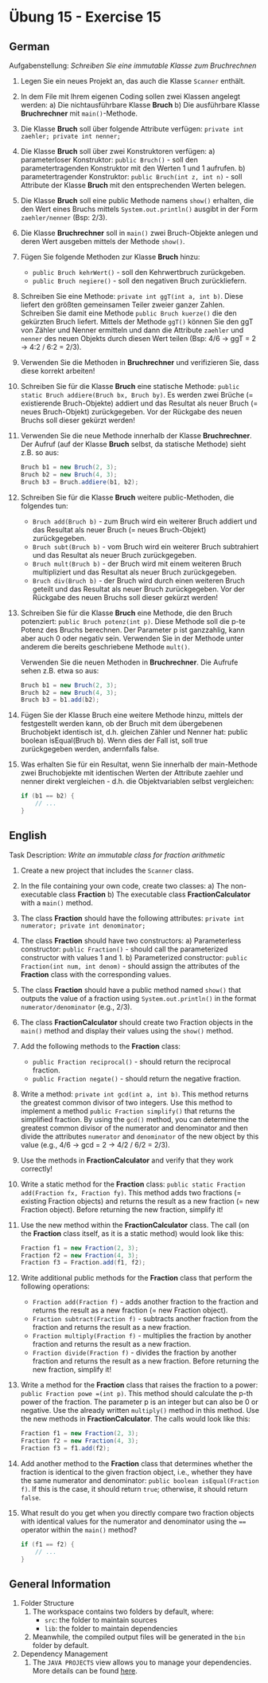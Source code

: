 # Übung 15 - Exercise 15

## German

Aufgabenstellung:
*Schreiben Sie eine immutable Klasse zum Bruchrechnen*

1. Legen Sie ein neues Projekt an, das auch die Klasse `Scanner` enthält.
1. In dem File mit Ihrem eigenen Coding sollen zwei Klassen angelegt werden:
   a) Die nichtausführbare Klasse **Bruch**
   b) Die ausführbare Klasse **Bruchrechner** mit `main()`-Methode.
1. Die Klasse **Bruch** soll über folgende Attribute verfügen: `private int zaehler; private int nenner;`
1. Die Klasse **Bruch** soll über zwei Konstruktoren verfügen:
   a) parameterloser Konstruktor: `public Bruch()` - soll den parametertragenden Konstruktor mit den Werten 1 und 1 aufrufen.
   b) parametertragender Konstruktor: `public Bruch(int z, int n)` - soll Attribute der Klasse **Bruch** mit den entsprechenden Werten belegen.
1. Die Klasse **Bruch** soll eine public Methode namens `show()` erhalten, die den Wert eines Bruchs mittels `System.out.println()` ausgibt in der Form `zaehler/nenner` (Bsp: 2/3).
1. Die Klasse **Bruchrechner** soll in `main()` zwei Bruch-Objekte anlegen und deren Wert ausgeben mittels der Methode `show()`.

1. Fügen Sie folgende Methoden zur Klasse **Bruch** hinzu:
   - `public Bruch kehrWert()` - soll den Kehrwertbruch zurückgeben.
   - `public Bruch negiere()` - soll den negativen Bruch zurückliefern.

1. Schreiben Sie eine Methode: `private int ggT(int a, int b)`.
   Diese liefert den größten gemeinsamen Teiler zweier ganzer Zahlen.
   Schreiben Sie damit eine Methode `public Bruch kuerze()` die den gekürzten Bruch liefert.
   Mittels der Methode `ggT()` können Sie den ggT von Zähler und Nenner ermitteln und dann die Attribute `zaehler` und `nenner` des neuen Objekts durch diesen Wert teilen (Bsp: 4/6 -> ggT = 2 -> 4:2 / 6:2 = 2/3).

1. Verwenden Sie die Methoden in **Bruchrechner** und verifizieren Sie, dass diese korrekt arbeiten!

1. Schreiben Sie für die Klasse **Bruch** eine statische Methode: `public static Bruch addiere(Bruch bx, Bruch by)`.
    Es werden zwei Brüche (= existierende Bruch-Objekte) addiert und das Resultat als neuer Bruch (= neues Bruch-Objekt) zurückgegeben.
    Vor der Rückgabe des neuen Bruchs soll dieser gekürzt werden!

1. Verwenden Sie die neue Methode innerhalb der Klasse **Bruchrechner**.
    Der Aufruf (auf der Klasse **Bruch** selbst, da statische Methode) sieht z.B. so aus:

    ```java
    Bruch b1 = new Bruch(2, 3);
    Bruch b2 = new Bruch(4, 3);
    Bruch b3 = Bruch.addiere(b1, b2);
    ```

1. Schreiben Sie für die Klasse **Bruch** weitere public-Methoden, die folgendes tun:
    - `Bruch add(Bruch b)` - zum Bruch wird ein weiterer Bruch addiert und das Resultat als neuer Bruch (= neues Bruch-Objekt) zurückgegeben.
    - `Bruch subt(Bruch b)` - vom Bruch wird ein weiterer Bruch subtrahiert und das Resultat als neuer Bruch zurückgegeben.
    - `Bruch mult(Bruch b)` - der Bruch wird mit einem weiteren Bruch multipliziert und das Resultat als neuer Bruch zurückgegeben.
    - `Bruch div(Bruch b)` - der Bruch wird durch einen weiteren Bruch geteilt und das Resultat als neuer Bruch zurückgegeben.
    Vor der Rückgabe des neuen Bruchs soll dieser gekürzt werden!

1. Schreiben Sie für die Klasse **Bruch** eine Methode, die den Bruch potenziert: `public Bruch potenz(int p)`.
    Diese Methode soll die p-te Potenz des Bruchs berechnen.
    Der Parameter p ist ganzzahlig, kann aber auch 0 oder negativ sein.
    Verwenden Sie in der Methode unter anderem die bereits geschriebene Methode `mult()`.

    Verwenden Sie die neuen Methoden in **Bruchrechner**.
    Die Aufrufe sehen z.B. etwa so aus:

    ```java
    Bruch b1 = new Bruch(2, 3);
    Bruch b2 = new Bruch(4, 3);
    Bruch b3 = b1.add(b2);
    ```

1. Fügen Sie der Klasse Bruch eine weitere Methode hinzu, mittels der festgestellt werden kann, ob der Bruch mit dem übergebenen Bruchobjekt identisch ist, d.h. gleichen Zähler und Nenner hat: public boolean isEqual(Bruch b).
Wenn dies der Fall ist, soll true zurückgegeben werden, andernfalls false.

1. Was erhalten Sie für ein Resultat, wenn Sie innerhalb der main-Methode zwei Bruchobjekte mit identischen Werten der Attribute zaehler und nenner direkt vergleichen - d.h. die Objektvariablen selbst vergleichen:

    ```java
    if (b1 == b2) {
        // ...
    }
    ```

## English

Task Description:
*Write an immutable class for fraction arithmetic*

1. Create a new project that includes the `Scanner` class.
1. In the file containing your own code, create two classes:
   a) The non-executable class **Fraction**
   b) The executable class **FractionCalculator** with a `main()` method.
1. The class **Fraction** should have the following attributes: `private int numerator; private int denominator;`
1. The class **Fraction** should have two constructors:
   a) Parameterless constructor: `public Fraction()` - should call the parameterized constructor with values 1 and 1.
   b) Parameterized constructor: `public Fraction(int num, int denom)` - should assign the attributes of the **Fraction** class with the corresponding values.
1. The class **Fraction** should have a public method named `show()` that outputs the value of a fraction using `System.out.println()` in the format `numerator/denominator` (e.g., 2/3).
1. The class **FractionCalculator** should create two Fraction objects in the `main()` method and display their values using the `show()` method.

1. Add the following methods to the **Fraction** class:
   - `public Fraction reciprocal()` - should return the reciprocal fraction.
   - `public Fraction negate()` - should return the negative fraction.

1. Write a method: `private int gcd(int a, int b)`.
   This method returns the greatest common divisor of two integers.
   Use this method to implement a method `public Fraction simplify()` that returns the simplified fraction.
   By using the `gcd()` method, you can determine the greatest common divisor of the numerator and denominator and then divide the attributes `numerator` and `denominator` of the new object by this value (e.g., 4/6 -> gcd = 2 -> 4/2 / 6/2 = 2/3).

1. Use the methods in **FractionCalculator** and verify that they work correctly!

1. Write a static method for the **Fraction** class: `public static Fraction add(Fraction fx, Fraction fy)`.
    This method adds two fractions (= existing Fraction objects) and returns the result as a new fraction (= new Fraction object).
    Before returning the new fraction, simplify it!

1. Use the new method within the **FractionCalculator** class.
    The call (on the **Fraction** class itself, as it is a static method) would look like this:

    ```java
    Fraction f1 = new Fraction(2, 3);
    Fraction f2 = new Fraction(4, 3);
    Fraction f3 = Fraction.add(f1, f2);
    ```

1. Write additional public methods for the **Fraction** class that perform the following operations:
    - `Fraction add(Fraction f)` - adds another fraction to the fraction and returns the result as a new fraction (= new Fraction object).
    - `Fraction subtract(Fraction f)` - subtracts another fraction from the fraction and returns the result as a new fraction.
    - `Fraction multiply(Fraction f)` - multiplies the fraction by another fraction and returns the result as a new fraction.
    - `Fraction divide(Fraction f)` - divides the fraction by another fraction and returns the result as a new fraction.
    Before returning the new fraction, simplify it!

1. Write a method for the **Fraction** class that raises the fraction to a power: `public Fraction powe =(int p)`.
    This method should calculate the p-th power of the fraction.
    The parameter p is an integer but can also be 0 or negative.
    Use the already written `multiply()` method in this method.
    Use the new methods in **FractionCalculator**.
    The calls would look like this:

    ```java
    Fraction f1 = new Fraction(2, 3);
    Fraction f2 = new Fraction(4, 3);
    Fraction f3 = f1.add(f2);
    ```

1. Add another method to the **Fraction** class that determines whether the fraction is identical to the given fraction object, i.e., whether they have the same numerator and denominator: `public boolean isEqual(Fraction f)`.
    If this is the case, it should return `true`; otherwise, it should return `false`.

1. What result do you get when you directly compare two fraction objects with identical values for the numerator and denominator using the `==` operator within the `main()` method?

    ```java
    if (f1 == f2) {
        // ...
    }
    ```

## General Information

1. Folder Structure
    1. The workspace contains two folders by default, where:
        - `src`: the folder to maintain sources
        - `lib`: the folder to maintain dependencies
    1. Meanwhile, the compiled output files will be generated in the `bin` folder by default.
1. Dependency Management
    1. The `JAVA PROJECTS` view allows you to manage your dependencies. More details can be found [here](https://github.com/microsoft/vscode-java-dependency#manage-dependencies).
